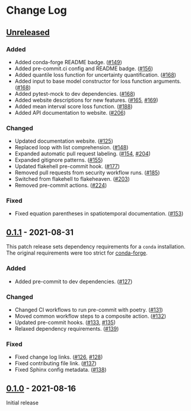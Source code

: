 # Change Log

## [Unreleased]

### Added

- Added conda-forge README badge. ([#149](https://github.com/Rose-STL-Lab/torchTS/pull/149))
- Added pre-commit.ci config and README badge. ([#156](https://github.com/Rose-STL-Lab/torchTS/pull/156))
- Added quantile loss function for uncertainty quantification. ([#168](https://github.com/Rose-STL-Lab/torchTS/pull/168))
- Added input to base model constructor for loss function arguments. ([#168](https://github.com/Rose-STL-Lab/torchTS/pull/168))
- Added pytest-mock to dev dependencies. ([#168](https://github.com/Rose-STL-Lab/torchTS/pull/168))
- Added website descriptions for new features. ([#165](https://github.com/Rose-STL-Lab/torchTS/pull/165), [#169](https://github.com/Rose-STL-Lab/torchTS/pull/169))
- Added mean interval score loss function. ([#188](https://github.com/Rose-STL-Lab/torchTS/pull/188))
- Added API documentation to website. ([#206](https://github.com/Rose-STL-Lab/torchTS/pull/206))

### Changed

- Updated documentation website. ([#125](https://github.com/Rose-STL-Lab/torchTS/pull/125))
- Replaced loop with list comprehension. ([#148](https://github.com/Rose-STL-Lab/torchTS/pull/148))
- Expanded automatic pull request labeling. ([#154](https://github.com/Rose-STL-Lab/torchTS/pull/154), [#204](https://github.com/Rose-STL-Lab/torchTS/pull/204))
- Expanded gitignore patterns. ([#155](https://github.com/Rose-STL-Lab/torchTS/pull/155))
- Updated flakehell pre-commit hook. ([#177](https://github.com/Rose-STL-Lab/torchTS/pull/177))
- Removed pull requests from security workflow runs. ([#185](https://github.com/Rose-STL-Lab/torchTS/pull/185))
- Switched from flakehell to flakeheaven. ([#203](https://github.com/Rose-STL-Lab/torchTS/pull/203))
- Removed pre-commit actions. ([#224](https://github.com/Rose-STL-Lab/torchTS/pull/224))

### Fixed

- Fixed equation parentheses in spatiotemporal documentation. ([#153](https://github.com/Rose-STL-Lab/torchTS/pull/153))

## [0.1.1] - 2021-08-31

This patch release sets dependency requirements for a `conda` installation. The original requirements were too strict for [conda-forge](https://conda-forge.org/).

### Added

- Added pre-commit to dev dependencies. ([#127](https://github.com/Rose-STL-Lab/torchTS/pull/127))

### Changed

- Changed CI workflows to run pre-commit with poetry. ([#131](https://github.com/Rose-STL-Lab/torchTS/pull/131))
- Moved common workflow steps to a composite action. ([#132](https://github.com/Rose-STL-Lab/torchTS/pull/132))
- Updated pre-commit hooks. ([#133](https://github.com/Rose-STL-Lab/torchTS/pull/133), [#135](https://github.com/Rose-STL-Lab/torchTS/pull/135))
- Relaxed dependency requirements. ([#139](https://github.com/Rose-STL-Lab/torchTS/pull/139))

### Fixed

- Fixed change log links. ([#126](https://github.com/Rose-STL-Lab/torchTS/pull/126), [#128](https://github.com/Rose-STL-Lab/torchTS/pull/128))
- Fixed contributing file link. ([#137](https://github.com/Rose-STL-Lab/torchTS/pull/137))
- Fixed Sphinx config metadata. ([#138](https://github.com/Rose-STL-Lab/torchTS/pull/138))

## [0.1.0] - 2021-08-16

Initial release

[unreleased]: https://github.com/Rose-STL-Lab/torchTS/compare/v0.1.1...main
[0.1.1]: https://github.com/Rose-STL-Lab/torchTS/releases/tag/v0.1.1
[0.1.0]: https://github.com/Rose-STL-Lab/torchTS/releases/tag/v0.1.0
